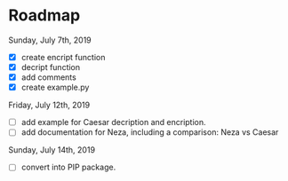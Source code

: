 # Roadmap

Sunday, July 7th, 2019

- [X] create encript function
- [X] decript function
- [X] add comments
- [X] create example.py

Friday, July 12th, 2019

- [ ] add example for Caesar decription and encription.
- [ ] add documentation for Neza, including a comparison: Neza vs Caesar

Sunday, July 14th, 2019
- [ ] convert into PIP package.
